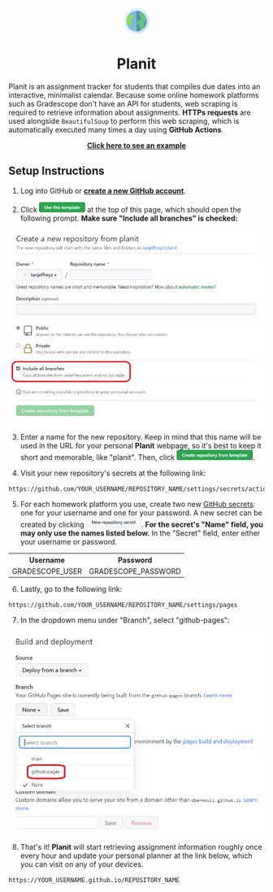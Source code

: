 <div align="center">
    <img src="src/resources/planit_logo.png" height="50px" />
    <h1>Planit</h1>
</div>

Planit is an assignment tracker for students that compiles due dates into an interactive, minimalist calendar. Because 
some online homework platforms such as Gradescope don't have an API for students, web scraping is required to retrieve 
information about assignments. **HTTPs requests** are used alongside `BeautifulSoup` to perform this web scraping, 
which is automatically executed many times a day using **GitHub Actions**.

<div align="center">
    <a href="https://tanjeffreyz.github.io/planit"><b>Click here to see an example</b></a>
</div>
 

## Setup Instructions
1. Log into GitHub or <a href="https://github.com/join"><b>create a new GitHub account</b></a>.

2. Click <a href="#"><img src="docs/use_this_template.png" height="20px" /></a> at the top of this page, 
which should open the following prompt. <b>Make sure "Include all branches" is checked:</b>
<div align="center">
    <img src="docs/generate_prompt.png" width="600px" />
</div>

3. Enter a name for the new repository. Keep in mind that this name will be used in the URL for your personal 
<b>Planit</b> webpage, so it's best to keep it short and memorable, like "planit". 
Then, click <a href="#"><img src="docs/create_repo_from_template.png" height="20px" /></a>.

4. Visit your new repository's secrets at the following link:
```
https://github.com/YOUR_USERNAME/REPOSITORY_NAME/settings/secrets/actions
```

5. For each homework platform you use, create two new 
<a href="https://docs.github.com/en/actions/security-guides/encrypted-secrets">GitHub secrets</a>: 
one for your username and one for your password. A new secret can be created by clicking 
<a href="#"><img src="docs/new_repo_secret.png" height="20px" /></a>. 
<b>For the secret's "Name" field, you may only use the names listed below.</b>
In the "Secret" field, enter either your username or password.

<table align="center">
    <tr><th align="center">Username</th><th align="center">Password</th></tr>
    <tr align="center"><td>GRADESCOPE_USER</td><td>GRADESCOPE_PASSWORD</td></tr>
</table>

6. Lastly, go to the following link:
```
https://github.com/YOUR_USERNAME/REPOSITORY_NAME/settings/pages
```

7. In the dropdown menu under "Branch", select "github-pages":
<div align="center">
    <img src="docs/github_pages_prompt.png" width="600px" />
</div>

8. That's it! <b>Planit</b> will start retrieving assignment information roughly once every hour and update your 
personal planner at the link below, which you can visit on any of your devices.
```
https://YOUR_USERNAME.github.io/REPOSITORY_NAME
```
